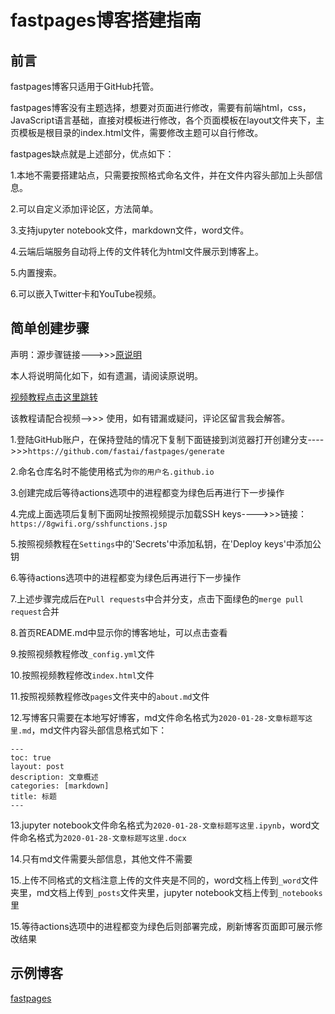 # fastpages博客搭建指南


## 前言

fastpages博客只适用于GitHub托管。

fastpages博客没有主题选择，想要对页面进行修改，需要有前端html，css，JavaScript语言基础，直接对模板进行修改，各个页面模板在layout文件夹下，主页模板是根目录的index.html文件，需要修改主题可以自行修改。

fastpages缺点就是上述部分，优点如下：

1.本地不需要搭建站点，只需要按照格式命名文件，并在文件内容头部加上头部信息。

2.可以自定义添加评论区，方法简单。

3.支持jupyter notebook文件，markdown文件，word文件。

4.云端后端服务自动将上传的文件转化为html文件展示到博客上。

5.内置搜索。

6.可以嵌入Twitter卡和YouTube视频。

## 简单创建步骤

声明：源步骤链接--->>>[原说明](https://github.com/fastai/fastpages/blob/master/README.md)

本人将说明简化如下，如有遗漏，请阅读原说明。

[视频教程点击这里跳转](https://www.bilibili.com/video/bv1rp4y1W741)

该教程请配合视频-->>>   使用，如有错漏或疑问，评论区留言我会解答。

1.登陆GitHub账户，在保持登陆的情况下复制下面链接到浏览器打开创建分支---->>>`https://github.com/fastai/fastpages/generate`

2.命名仓库名时不能使用格式为`你的用户名.github.io`

3.创建完成后等待actions选项中的进程都变为绿色后再进行下一步操作

4.完成上面选项后复制下面网址按照视频提示加载SSH keys---->>>链接：`https://8gwifi.org/sshfunctions.jsp`

5.按照视频教程在`Settings`中的'Secrets'中添加私钥，在'Deploy keys'中添加公钥

6.等待actions选项中的进程都变为绿色后再进行下一步操作

7.上述步骤完成后在```Pull requests```中合并分支，点击下面绿色的`merge pull request`合并

8.首页README.md中显示你的博客地址，可以点击查看

9.按照视频教程修改`_config.yml`文件

10.按照视频教程修改`index.html`文件

11.按照视频教程修改`pages`文件夹中的`about.md`文件

12.写博客只需要在本地写好博客，md文件命名格式为`2020-01-28-文章标题写这里.md`，md文件内容头部信息格式如下：

```
---
toc: true
layout: post
description: 文章概述
categories: [markdown]
title: 标题
---
```

13.jupyter notebook文件命名格式为`2020-01-28-文章标题写这里.ipynb`，word文件命名格式为`2020-01-28-文章标题写这里.docx`

14.只有md文件需要头部信息，其他文件不需要

15.上传不同格式的文档注意上传的文件夹是不同的，word文档上传到`_word`文件夹里，md文档上传到`_posts`文件夹里，jupyter notebook文档上传到`_notebooks`里

15.等待actions选项中的进程都变为绿色后则部署完成，刷新博客页面即可展示修改结果

## 示例博客

[fastpages](https://spiritlhl.github.io/jupyter_notebook_blogs/)

